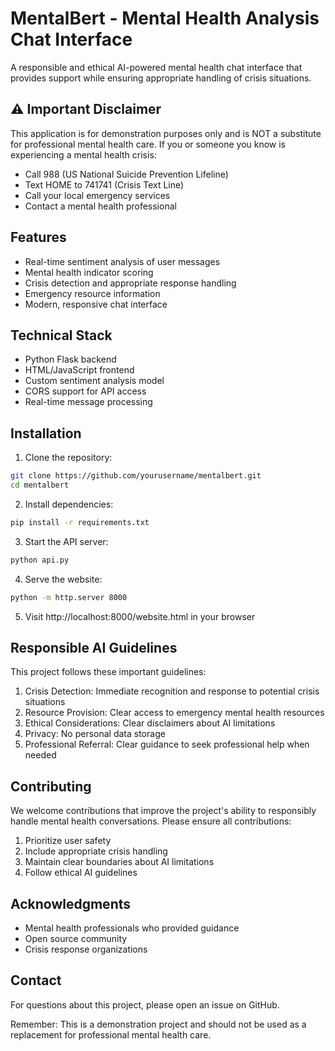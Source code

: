 # MentalBert - Mental Health Analysis Chat Interface

A responsible and ethical AI-powered mental health chat interface that provides support while ensuring appropriate handling of crisis situations.

## ⚠️ Important Disclaimer

This application is for demonstration purposes only and is NOT a substitute for professional mental health care. If you or someone you know is experiencing a mental health crisis:

- Call 988 (US National Suicide Prevention Lifeline)
- Text HOME to 741741 (Crisis Text Line)
- Call your local emergency services
- Contact a mental health professional

## Features

- Real-time sentiment analysis of user messages
- Mental health indicator scoring
- Crisis detection and appropriate response handling
- Emergency resource information
- Modern, responsive chat interface

## Technical Stack

- Python Flask backend
- HTML/JavaScript frontend
- Custom sentiment analysis model
- CORS support for API access
- Real-time message processing

## Installation

1. Clone the repository:
```bash
git clone https://github.com/yourusername/mentalbert.git
cd mentalbert
```

2. Install dependencies:
```bash
pip install -r requirements.txt
```

3. Start the API server:
```bash
python api.py
```

4. Serve the website:
```bash
python -m http.server 8000
```

5. Visit http://localhost:8000/website.html in your browser

## Responsible AI Guidelines

This project follows these important guidelines:

1. Crisis Detection: Immediate recognition and response to potential crisis situations
2. Resource Provision: Clear access to emergency mental health resources
3. Ethical Considerations: Clear disclaimers about AI limitations
4. Privacy: No personal data storage
5. Professional Referral: Clear guidance to seek professional help when needed

## Contributing

We welcome contributions that improve the project's ability to responsibly handle mental health conversations. Please ensure all contributions:

1. Prioritize user safety
2. Include appropriate crisis handling
3. Maintain clear boundaries about AI limitations
4. Follow ethical AI guidelines



## Acknowledgments

- Mental health professionals who provided guidance
- Open source community
- Crisis response organizations

## Contact

For questions about this project, please open an issue on GitHub.

Remember: This is a demonstration project and should not be used as a replacement for professional mental health care. 
